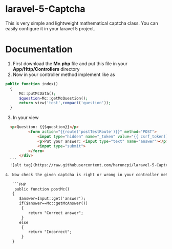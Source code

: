 # laravel-5-Captcha
This is very simple and lightweight mathematical captcha class. You can easily configure it in your laravel 5 project.

# Documentation
1. First download the **Mc.php** file and put this file in your **App/Http/Controllers** directory
2. Now in your controller method implement like as
  
  ```PHP
  public function index()
	{
		Mc::putMcData();
		$question=Mc::getMcQuestion();
		return view('test',compact('question'));
	}
  ```
3. In your view
  
  ```HTML
    <p>Question: {{$question}}</p>
			<form action="{{route('postTestRoute')}}" method="POST">
				<input type="hidden" name="_token" value="{{ csrf_token() }}">
				<p>Put your answer: <input type="text" name="answer"></p>
				<input type="submit">
			</form>
		</div>
	```
	![alt tag](https://raw.githubusercontent.com/haruncpi/laravel-5-Captcha/master/screenshot/mc-view.jpg)
	
4. Now check the given captcha is right or wrong in your controller method.
	  
	 ```PHP
	  public function postMc()
  	 {
  		$answer=Input::get('answer');
  		if($answer==Mc::getMcAnswer())
  		 {
  			return "Correct answer";
  		 }
  		else
  		 {
  			return "Incorrect";
  		 }
  	 }
  ```
